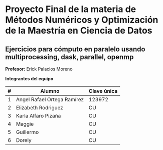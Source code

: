 # Proyecto Final de la materia de Métodos Numéricos y Optimización de la Maestría en Ciencia de Datos

## Ejercicios para cómputo en paralelo usando multiprocessing, dask, parallel, openmp

**Profesor:** Erick Palacios Moreno

**Integrantes del equipo**

| # | Alumno                           | Clave única |
|---|-----------------------------------|-------------|
| 1 | Angel Rafael Ortega Ramírez | 123972      |
| 2 | Elizabeth Rodriguez         | CU      |
| 3 | Karla Alfaro Pizaña             | CU      |
| 4 | Maggie | CU      |
| 5 | Guillermo         | CU      |
| 6 | Dorely             | CU      |



